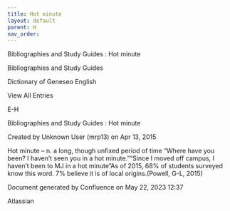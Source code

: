 ```yaml
---
title: Hot minute
layout: default
parent: H
nav_order:
---
```


Bibliographies and Study Guides : Hot minute

Bibliographies and Study Guides

Dictionary of Geneseo English

View All Entries

E-H

Bibliographies and Study Guides : Hot minute

Created by  Unknown User (mrp13) on Apr 13, 2015

Hot minute – n. a long, though unfixed period of time “Where have you been? I haven’t seen you in a hot minute.”“Since I moved off campus, I haven’t been to MJ in a hot minute”As of 2015, 68% of students surveyed know this word. 7% believe it is of local origins.(Powell, G-L, 2015)

Document generated by Confluence on May 22, 2023 12:37

Atlassian
